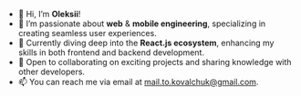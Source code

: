 - 👋 Hi, I’m **Oleksii**!
- 👀 I’m passionate about **web** & **mobile engineering**, specializing in creating seamless user experiences.
- 🌱 Currently diving deep into the **React.js ecosystem**, enhancing my skills in both frontend and backend development.
- 💞️ Open to collaborating on exciting projects and sharing knowledge with other developers.
- 📫 You can reach me via email at [mail.to.kovalchuk@gmail.com](mailto:mail.to.kovalchuk@gmail.com).
